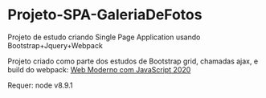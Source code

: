 # Projeto-SPA-GaleriaDeFotos
Projeto de estudo criando Single Page Application usando Bootstrap+Jquery+Webpack

Projeto criado como parte dos estudos de Bootstrap grid, chamadas ajax, e build do webpack: <a href="https://www.udemy.com/course/curso-web/" target="blank">Web Moderno com JavaScript 2020</a>

Requer: node v8.9.1
